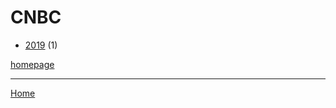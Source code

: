 # CNBC

  * [2019](./cnbc-2019.md) (1)

[homepage](https://www.cnbc.com/)

----

[Home](../index.md)
